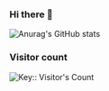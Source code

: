 ### Hi there 👋
![Anurag's GitHub stats](https://github-readme-stats.vercel.app/api?username=devhiep8181&show_icons=true&theme=tokyonight)

### Visitor count
<img src="https://profile-counter.deno.dev/:yourkey:/count.svg" alt="Key:: Visitor's Count" />




